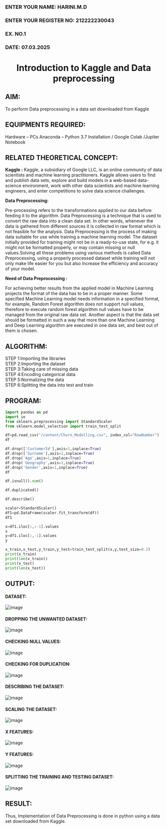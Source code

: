<H3>ENTER YOUR NAME: HARINI.M.D</H3>
<H3>ENTER YOUR REGISTER NO: 212222230043</H3>
<H3>EX. NO.1</H3>
<H3>DATE: 07.03.2025 </H3>
<H1 ALIGN =CENTER> Introduction to Kaggle and Data preprocessing</H1>

## AIM:

To perform Data preprocessing in a data set downloaded from Kaggle

## EQUIPMENTS REQUIRED:
Hardware – PCs
Anaconda – Python 3.7 Installation / Google Colab /Jupiter Notebook

## RELATED THEORETICAL CONCEPT:

**Kaggle :**
Kaggle, a subsidiary of Google LLC, is an online community of data scientists and machine learning practitioners. Kaggle allows users to find and publish data sets, explore and build models in a web-based data-science environment, work with other data scientists and machine learning engineers, and enter competitions to solve data science challenges.

**Data Preprocessing:**

Pre-processing refers to the transformations applied to our data before feeding it to the algorithm. Data Preprocessing is a technique that is used to convert the raw data into a clean data set. In other words, whenever the data is gathered from different sources it is collected in raw format which is not feasible for the analysis.
Data Preprocessing is the process of making data suitable for use while training a machine learning model. The dataset initially provided for training might not be in a ready-to-use state, for e.g. it might not be formatted properly, or may contain missing or null values.Solving all these problems using various methods is called Data Preprocessing, using a properly processed dataset while training will not only make life easier for you but also increase the efficiency and accuracy of your model.

**Need of Data Preprocessing :**

For achieving better results from the applied model in Machine Learning projects the format of the data has to be in a proper manner. Some specified Machine Learning model needs information in a specified format, for example, Random Forest algorithm does not support null values, therefore to execute random forest algorithm null values have to be managed from the original raw data set.
Another aspect is that the data set should be formatted in such a way that more than one Machine Learning and Deep Learning algorithm are executed in one data set, and best out of them is chosen.


## ALGORITHM:
STEP 1:Importing the libraries<BR>
STEP 2:Importing the dataset<BR>
STEP 3:Taking care of missing data<BR>
STEP 4:Encoding categorical data<BR>
STEP 5:Normalizing the data<BR>
STEP 6:Splitting the data into test and train<BR>

##  PROGRAM:
```python
import pandas as pd
import io
from sklearn.preprocessing import StandardScaler
from sklearn.model_selection import train_test_split
```
```python
df=pd.read_csv("/content/Churn_Modelling.csv", index_col="RowNumber")
df
```
```python
df.drop(['CustomerId'],axis=1,inplace=True)
df.drop(['Surname'],axis=1,inplace=True)
df.drop('Age',axis=1,inplace=True)
df.drop('Geography',axis=1,inplace=True)
df.drop('Gender',axis=1,inplace=True)
df
```
```python
df.isnull().sum()
```
```python
df.duplicated()
```
```python
df.describe()
```
```python
scaler=StandardScaler()
df1=pd.DataFrame(scaler.fit_transform(df))
df1
```
```python
x=df1.iloc[:,:-1].values
x
y=df1.iloc[:,-1].values
y
```
```python
x_train,x_test,y_train,y_test=train_test_split(x,y,test_size=0.2)
print(x_train)
print(len(x_train))
print(x_test)
print(len(x_test))
```
## OUTPUT:
#### DATASET:

![image](https://github.com/user-attachments/assets/4d7c82ad-5739-4fe5-bb7a-ed69dfac38fe)

#### DROPPING THE UNWANTED DATASET:

![image](https://github.com/user-attachments/assets/515792e2-28c6-4bf6-ac4b-69adb3b4c35f)

#### CHECKING NULL VALUES:

![image](https://github.com/user-attachments/assets/8d93499f-2a83-40dd-aa80-f7b8d3fe4672)

#### CHECKING FOR DUPLICATION:

![image](https://github.com/user-attachments/assets/27d2e1b4-2263-42ab-a7fc-e48763362697)

#### DESCRIBING THE DATASET:

![image](https://github.com/user-attachments/assets/55458a45-1a25-4175-90d8-51d1570db1de)

#### SCALING THE DATASET:

![image](https://github.com/user-attachments/assets/3384a557-4b4c-4a5d-936c-4b5547f6dd42)

#### X FEATURES:

![image](https://github.com/user-attachments/assets/360feb21-be30-4bc5-b1d4-7afe6d2687c4)

#### Y FEATURES:

![image](https://github.com/user-attachments/assets/333fdee7-d153-47a9-93c0-189f05f6c7d7)


#### SPLITTING THE TRAINING AND TESTING DATASET:

![image](https://github.com/user-attachments/assets/04b05ee0-a8db-4b8f-b3b9-cfd22e6fe93c)



## RESULT:
Thus, Implementation of Data Preprocessing is done in python  using a data set downloaded from Kaggle.
